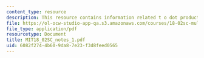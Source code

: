 ```yaml
---
content_type: resource
description: This resource contains information related t o dot product.
file: https://ol-ocw-studio-app-qa.s3.amazonaws.com/courses/18-02sc-multivariable-calculus-fall-2010/6082f2744b609da87e23f3d8feed0565_MIT18_02SC_notes_1.pdf
file_type: application/pdf
resourcetype: Document
title: MIT18_02SC_notes_1.pdf
uid: 6082f274-4b60-9da8-7e23-f3d8feed0565
---
```

